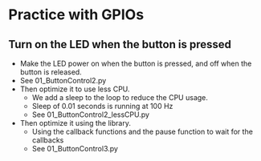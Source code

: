 # Practice with GPIOs

## Turn on the LED when the button is pressed

* Make the LED power on when the button is pressed, and off when the button is released.
* See 01_ButtonControl2.py
* Then optimize it to use less CPU.
  * We add a sleep to the loop to reduce the CPU usage.
  * Sleep of 0.01 seconds is running at 100 Hz
  * See 01_ButtonControl2_lessCPU.py
* Then optimize it using the library.
  * Using the callback functions and the pause function to wait for the callbacks
  * See 01_ButtonControl3.py
